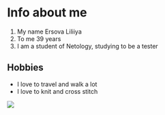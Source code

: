 # **Info about me**

1. My name Ersova Liliiya
2. To me 39 years
3. I am a student of Netology, studying to be a tester

## **Hobbies**
- I love to travel and walk a lot
- I love to knit and cross stitch
  
![](https://coolsen.ru/wp-content/uploads/2021/11/215-20211130_142113.jpg)
